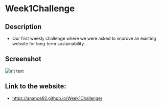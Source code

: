 # Week1Challenge
## Description
* Our first weekly challenge where we were asked to improve an existing website for long-term sustainability.

## Screenshot
![alt text](screenshots/01-html-css-git-homework-demo.png "Screenshot of Mock up")

## Link to the website:
* https://anance92.github.io/Week1Challenge/
